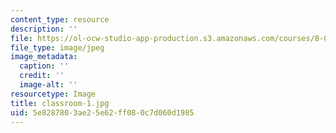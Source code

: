 ```yaml
---
content_type: resource
description: ''
file: https://ol-ocw-studio-app-production.s3.amazonaws.com/courses/8-03sc-physics-iii-vibrations-and-waves-fall-2016/5e8287803ae25e62ff080c7d060d1985_classroom-1.jpg
file_type: image/jpeg
image_metadata:
  caption: ''
  credit: ''
  image-alt: ''
resourcetype: Image
title: classroom-1.jpg
uid: 5e828780-3ae2-5e62-ff08-0c7d060d1985
---
```

